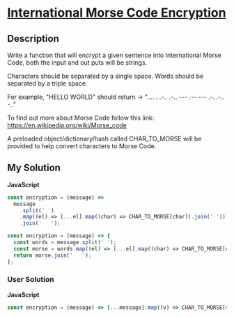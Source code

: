 # [International Morse Code Encryption](https://www.codewars.com/kata/55b8c0276a7930249e00003c)

## Description

Write a function that will encrypt a given sentence into International Morse Code, both the input and out puts will be strings.

Characters should be separated by a single space. Words should be separated by a triple space.

For example, "HELLO WORLD" should return -> ".... . .-.. .-.. --- .-- --- .-. .-.. -.."

To find out more about Morse Code follow this link: https://en.wikipedia.org/wiki/Morse_code

A preloaded object/dictionary/hash called CHAR_TO_MORSE will be provided to help convert characters to Morse Code.

## My Solution

**JavaScript**

```js
const encryption = (message) =>
  message
    .split(' ')
    .map((el) => [...el].map((char) => CHAR_TO_MORSE[char]).join(' '))
    .join('   ');
```

```js
const encryption = (message) => {
  const words = message.split(' ');
  const morse = words.map((el) => [...el].map((char) => CHAR_TO_MORSE[char]).join(' '));
  return morse.join('   ');
};
```

### User Solution

**JavaScript**

```js
const encryption = (message) => [...message].map((v) => CHAR_TO_MORSE[v] || v).join(' ');
```
